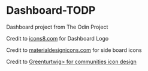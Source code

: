 # Dashboard-TODP
Dashboard project from The Odin Project

Credit to <a href="https://icons8.com/icons/set/dashboard-logo">icons8.com</a> for Dashboard Logo

Credit to <a href="https://materialdesignicons.com/">materialdesignicons.com</a> for side board icons

Credit to <a href="https://twitter.com/greenturtwig">Greenturtwig> for communities icon design
